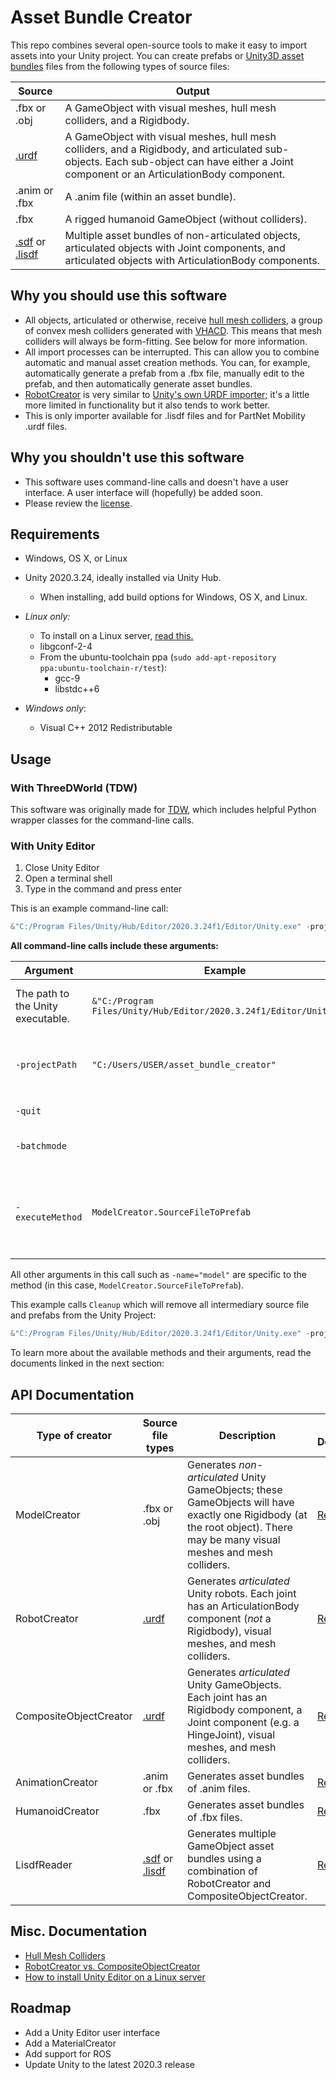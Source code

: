 # Asset Bundle Creator

This repo combines several open-source tools to make it easy to import assets into your Unity project.  You can create prefabs or [Unity3D asset bundles](https://docs.unity3d.com/Manual/AssetBundlesIntro.html) files from the following types of source files:

| Source                                                       | Output                                                       |
| ------------------------------------------------------------ | ------------------------------------------------------------ |
| .fbx or .obj                                                 | A GameObject with visual meshes, hull mesh colliders, and a Rigidbody. |
| [.urdf](http://wiki.ros.org/urdf)                            | A GameObject  with visual meshes, hull mesh colliders, and a Rigidbody, and articulated sub-objects. Each sub-object can have either a Joint component or an ArticulationBody component. |
| .anim or .fbx                                                | A .anim file (within an asset bundle).                       |
| .fbx                                                         | A rigged humanoid GameObject (without colliders).            |
| [.sdf](http://sdformat.org/spec?ver=1.9&elem=sdf) or [.lisdf](https://learning-and-intelligent-systems.github.io/kitchen-worlds/tut-lisdf/) | Multiple asset bundles of non-articulated objects, articulated objects with Joint components, and articulated objects with ArticulationBody components. |

## Why you should use this software

- All objects, articulated or otherwise, receive [hull mesh colliders](doc/hull_mesh_colliders.md), a group of convex mesh colliders generated with [VHACD](https://github.com/kmammou/v-hacd). This means that mesh colliders will always be form-fitting. See below for more information.
- All import processes can be interrupted. This can allow you to combine automatic and manual asset creation methods. You can, for example, automatically generate a prefab from a .fbx file, manually edit to the prefab, and then automatically generate asset bundles.
- [RobotCreator](doc/api/robot_creator.md) is very similar to [Unity's own URDF importer;](https://github.com/Unity-Technologies/URDF-Importer) it's a little more limited in functionality but it also tends to work better.
- This is only importer available for .lisdf files and for PartNet Mobility .urdf files.

## Why you shouldn't use this software

- This software uses command-line calls and doesn't have a user interface. A user interface will (hopefully) be added soon.
- Please review the [license](LICENSE.md).

## Requirements

- Windows, OS X, or Linux
- Unity 2020.3.24, ideally installed via Unity Hub. 
  - When installing, add build options for Windows, OS X, and Linux.

- *Linux only:*
  - To install on a Linux server, [read this.](doc/linux_server.md)
  - libgconf-2-4
  - From the ubuntu-toolchain ppa (`sudo add-apt-repository ppa:ubuntu-toolchain-r/test`):
    - gcc-9
    - libstdc++6

- *Windows only*:
  - Visual C++ 2012 Redistributable


## Usage

### With ThreeDWorld (TDW)

This software was originally made for [TDW](https://github.com/threedworld-mit/tdw), which includes helpful Python wrapper classes for the command-line calls.

### With Unity Editor

1. Close Unity Editor 
2. Open a terminal shell
3. Type in the command and press enter

This is an example command-line call:

```powershell
&"C:/Program Files/Unity/Hub/Editor/2020.3.24f1/Editor/Unity.exe" -projectpath "C:/Users/USER/asset_bundle_creator" -quit -batchmode -executeMethod ModelCreator.SourceFileToPrefab -name="model" -source="D:/models/model.obj" -output_directory="D:/asset_bundles/model"
```

**All command-line calls include these arguments:**

| Argument                          | Example                                                      | Description                                                  |
| --------------------------------- | ------------------------------------------------------------ | ------------------------------------------------------------ |
| The path to the Unity executable. | `&"C:/Program Files/Unity/Hub/Editor/2020.3.24f1/Editor/Unity.exe"` | This example is for Windows Powershell. For OS X or Linux, replace `&` with `./` |
| `-projectPath`                    | `"C:/Users/USER/asset_bundle_creator"`                       | The path to the `asset_bundle_creator` Unity Project. Replace `USER` with your user name. |
| `-quit`                           |                                                              | This tells Unity Editor to quit after the call.              |
| `-batchmode`                      |                                                              | This tells Unity Editor to run in the background.            |
| `-executeMethod`                  | `ModelCreator.SourceFileToPrefab`                            | The name of the creator launcher and the method you want to invoke. *Note that there are no double quotes around this value.* |

All other arguments in this call such as `-name="model"` are specific to the method (in this case, `ModelCreator.SourceFileToPrefab`).

This example calls `Cleanup` which will remove all intermediary source file and prefabs from the Unity Project:

```powershell
&"C:/Program Files/Unity/Hub/Editor/2020.3.24f1/Editor/Unity.exe" -projectpath "C:/Users/USER/asset_bundle_creator" -quit -batchmode -executeMethod ModelCreator.Cleanup -cleanup
```

To learn more about the available methods and their arguments, read the documents linked in the next section:

## API Documentation

| Type of creator        | Source file types                                            | Description                                                  | API Document                                  |
| ---------------------- | ------------------------------------------------------------ | ------------------------------------------------------------ | --------------------------------------------- |
| ModelCreator           | .fbx or .obj                                                 | Generates *non-articulated* Unity GameObjects; these GameObjects will have exactly one Rigidbody (at the root object). There may be many visual meshes and mesh colliders. | [Read this.](doc/model_creator.md)            |
| RobotCreator           | [.urdf](http://wiki.ros.org/urdf)                            | Generates *articulated* Unity robots. Each joint has an ArticulationBody component (*not* a Rigidbody), visual meshes, and mesh colliders. | [Read this.](doc/robot_creator.md)            |
| CompositeObjectCreator | [.urdf](http://wiki.ros.org/urdf)                            | Generates *articulated* Unity GameObjects. Each joint has an Rigidbody component, a Joint component (e.g. a HingeJoint),  visual meshes, and mesh colliders. | [Read this.](doc/composite_object_creator.md) |
| AnimationCreator       | .anim or .fbx                                                | Generates asset bundles of .anim files.                      | [Read this.](doc/animation_creator.md)        |
| HumanoidCreator        | .fbx                                                         | Generates asset bundles of .fbx files.                       | [Read this.](doc/hhumanoid_creator.md)        |
| LisdfReader            | [.sdf](http://sdformat.org/spec?ver=1.9&elem=sdf) or [.lisdf](https://learning-and-intelligent-systems.github.io/kitchen-worlds/tut-lisdf/) | Generates multiple GameObject asset bundles using a combination of RobotCreator and CompositeObjectCreator. | [Read this.](doc/lisdf_reader.md)             |

## Misc. Documentation

- [Hull Mesh Colliders](doc/hull_mesh_colliders.md)
- [RobotCreator vs. CompositeObjectCreator](doc/robot_creator_vs_composite_object_creator.md)
- [How to install Unity Editor on a Linux server](doc/linux_server.md)

## Roadmap

- Add a Unity Editor user interface
- Add a MaterialCreator
- Add support for ROS
- Update Unity to the latest 2020.3 release